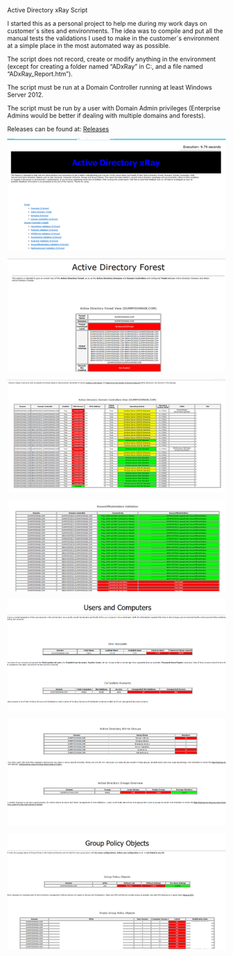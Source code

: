 Active Directory xRay Script

I started this as a personal project to help me during my work days on customer´s sites and environments. The idea was to compile and put all the manual tests the validations I used to make in the customer´s environment at a simple place in the most automated way as possible. 

The script does not record, create or modify anything in the environment (except for creating a folder named “ADxRay” in C:\, and a file named “ADxRay_Report.htm”). 

The script must be run at a Domain Controller running at least Windows Server 2012. 

The script must be run by a user with Domain Admin privileges (Enterprise Admins would be better if dealing with multiple domains and forests).


Releases can be found at: [Releases](https://github.com/Merola132/ADxRay/releases)


![Header](/Img/0.PNG)

![Forest](/Img/1.PNG)

![DCs](/Img/2.png)

![DCDIAG](/Img/3.PNG)

![Users](/Img/4.PNG)

![Groups](/Img/5.PNG)

![GPOs](/Img/6.png)
